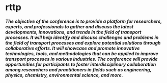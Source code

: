 # rttp
***The objective of the conference is to provide a platform for researchers, experts, and professionals to gather and discuss the latest developments, innovations, and trends in the field of transport processes. It will help identify and discuss challenges and problems in the field of transport processes and explore potential solutions through collaborative efforts. It will showcase and promote innovative technologies, tools, and methodologies that can be applied to improve transport processes in various industries. The conference will provide opportunities for participants to foster interdisciplinary collaboration among researchers and practitioners in fields such as engineering, physics, chemistry, environmental science, and more.***
